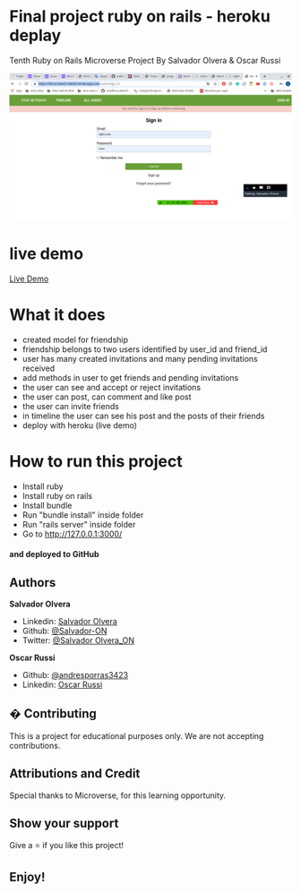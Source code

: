 #  Final project ruby on rails - heroku deplay

Tenth Ruby on Rails Microverse Project By Salvador Olvera &amp; Oscar Russi

![screenshot](./doc/screenshot.png)

# live demo

[Live Demo](https://fierce-beach-59030.herokuapp.com/)

# What it does

- created model for friendship
- friendship belongs to two users identified by user_id and friend_id 
- user has many created invitations and many pending invitations received
- add methods in user to get friends and pending invitations
- the user can see and accept or reject invitations
- the user can post, can comment and like post
- the user can invite friends
- in timeline the user can see his post and the posts of their friends
- deploy with heroku (live demo)

# How to run this project

- Install ruby
- Install ruby on rails
- Install bundle
- Run "bundle install" inside folder
- Run "rails server" inside folder
- Go to http://127.0.0.1:3000/


#### and deployed to GitHub

## Authors

**Salvador Olvera**
- Linkedin: [Salvador Olvera](https://www.linkedin.com/in/salvador-olvera-n)
- Github: [@Salvador-ON](https://github.com/Salvador-ON)
- Twitter: [@Salvador Olvera_ON](https://twitter.com/Salvador_ON) 

**Oscar Russi**
- Github: [@andresporras3423](https://github.com/andresporras3423/)
- Linkedin: [Oscar Russi](https://www.linkedin.com/in/oscar-andr%C3%A9s-russi-porras-053236167/)

## � Contributing

This is a project for educational purposes only. We are not accepting contributions.

## Attributions and Credit

Special thanks to Microverse, for this learning opportunity. 

## Show your support

Give a ⭐️ if you like this project!

## Enjoy!